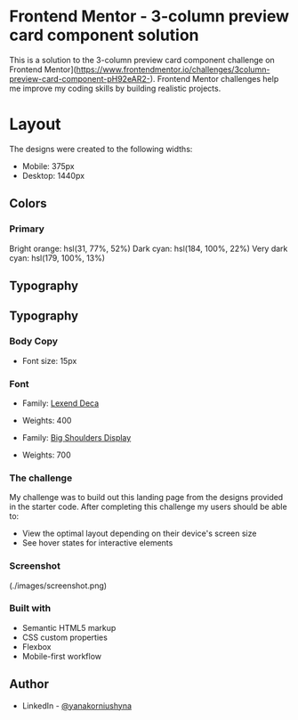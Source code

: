 
# Frontend Mentor - 3-column preview card component solution

This is a solution to the 3-column preview card component challenge on Frontend Mentor](https://www.frontendmentor.io/challenges/3column-preview-card-component-pH92eAR2-). Frontend Mentor challenges help me improve my coding skills by building realistic projects.

# Layout
The designs were created to the following widths:
- Mobile: 375px
- Desktop: 1440px

## Colors
### Primary
Bright orange: hsl(31, 77%, 52%)
Dark cyan: hsl(184, 100%, 22%)
Very dark cyan: hsl(179, 100%, 13%)

## Typography
## Typography

### Body Copy

- Font size: 15px

### Font

- Family: [Lexend Deca](https://fonts.google.com/specimen/Lexend+Deca)
- Weights: 400

- Family: [Big Shoulders Display](https://fonts.google.com/specimen/Big+Shoulders+Display)
- Weights: 700

### The challenge
My challenge was to build out this landing page from the designs provided in the starter code.
After completing this challenge my users should be able to:
- View the optimal layout depending on their device's screen size
- See hover states for interactive elements

### Screenshot

(./images/screenshot.png)


### Built with

- Semantic HTML5 markup
- CSS custom properties
- Flexbox
- Mobile-first workflow


## Author
- LinkedIn - [@yanakorniushyna](https://www.linkedin.com/in/yanakorniushyna/)